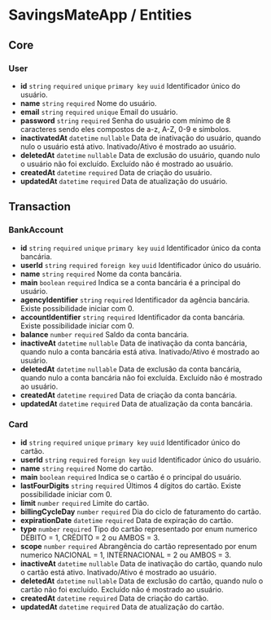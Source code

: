 # SavingsMateApp / Entities

## Core

### User

- **id** `string` `required` `unique` `primary key` `uuid` Identificador único do usuário.
- **name** `string` `required` Nome do usuário.
- **email** `string` `required` `unique` Email do usuário.
- **password** `string` `required` Senha do usuário com mínimo de 8 caracteres sendo eles compostos de a-z, A-Z, 0-9 e simbolos.
- **inactivatedAt** `datetime` `nullable` Data de inativação do usuário, quando nulo o usuário está ativo. Inativado/Ativo é mostrado ao usuário.
- **deletedAt** `datetime` `nullable` Data de exclusão do usuário, quando nulo o usuário não foi excluído. Excluído não é mostrado ao usuário.
- **createdAt** `datetime` `required` Data de criação do usuário.
- **updatedAt** `datetime` `required` Data de atualização do usuário.

## Transaction

### BankAccount

- **id** `string` `required` `unique` `primary key` `uuid` Identificador único da conta bancária.
- **userId** `string` `required` `foreign key` `uuid` Identificador único do usuário.
- **name** `string` `required` Nome da conta bancária.
- **main** `boolean` `required` Indica se a conta bancária é a principal do usuário.
- **agencyIdentifier** `string` `required` Identificador da agência bancária. Existe possibilidade iniciar com 0.
- **accountIdentifier** `string` `required` Identificador da conta bancária. Existe possibilidade iniciar com 0.
- **balance** `number` `required` Saldo da conta bancária.
- **inactiveAt** `datetime` `nullable` Data de inativação da conta bancária, quando nulo a conta bancária está ativa. Inativado/Ativo é mostrado ao usuário.
- **deletedAt** `datetime` `nullable` Data de exclusão da conta bancária, quando nulo a conta bancária não foi excluída. Excluído não é mostrado ao usuário.
- **createdAt** `datetime` `required` Data de criação da conta bancária.
- **updatedAt** `datetime` `required` Data de atualização da conta bancária.

### Card

- **id** `string` `required` `unique` `primary key` `uuid` Identificador único do cartão.
- **userId** `string` `required` `foreign key` `uuid` Identificador único do usuário.
- **name** `string` `required` Nome do cartão.
- **main** `boolean` `required` Indica se o cartão é o principal do usuário.
- **lastFourDigits** `string` `required` Últimos 4 dígitos do cartão. Existe possibilidade iniciar com 0.
- **limit** `number` `required` Limite do cartão.
- **billingCycleDay** `number` `required` Dia do ciclo de faturamento do cartão.
- **expirationDate** `datetime` `required` Data de expiração do cartão.
- **type** `number` `required` Tipo do cartão representado por enum numerico DÉBITO = 1, CRÉDITO = 2 ou AMBOS = 3.
- **scope** `number` `required` Abrangência do cartão representado por enum numerico NACIONAL = 1, INTERNACIONAL = 2 ou AMBOS = 3.
- **inactiveAt** `datetime` `nullable` Data de inativação do cartão, quando nulo o cartão está ativo. Inativado/Ativo é mostrado ao usuário.
- **deletedAt** `datetime` `nullable` Data de exclusão do cartão, quando nulo o cartão não foi excluído. Excluído não é mostrado ao usuário.
- **createdAt** `datetime` `required` Data de criação do cartão.
- **updatedAt** `datetime` `required` Data de atualização do cartão.
